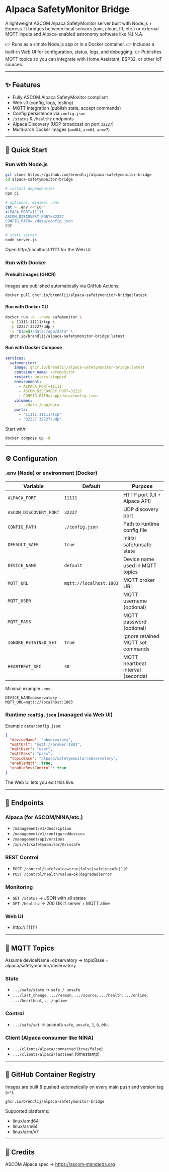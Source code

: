 # Alpaca SafetyMonitor Bridge

A lightweight ASCOM Alpaca SafetyMonitor server built with Node.js + Express.
It bridges between local sensors (rain, cloud, IR, etc.) or external MQTT inputs and Alpaca-enabled astronomy software like N.I.N.A.

👉 Runs as a simple Node.js app or in a Docker container.
👉 Includes a built-in Web UI for configuration, status, logs, and debugging.
👉 Publishes MQTT topics so you can integrate with Home Assistant, ESP32, or other IoT sources.

---

## ✨ Features

- Fully ASCOM Alpaca SafetyMonitor compliant
- Web UI (config, logs, testing)
- MQTT integration (publish state, accept commands)
- Config persistence via `config.json`
- `/status` & `/healthz` endpoints
- Alpaca Discovery (UDP broadcast on port `32227`)
- Multi-arch Docker images (`amd64`, `arm64`, `armv7`)

---

## 🚀 Quick Start

### Run with Node.js

```bash
git clone https://github.com/brendlij/alpaca-safetymonitor-bridge
cd alpaca-safetymonitor-bridge

# install dependencies
npm ci

# optional: minimal .env
cat > .env <<'EOF'
ALPACA_PORT=11111
ASCOM_DISCOVERY_PORT=32227
CONFIG_PATH=./data/config.json
EOF

# start server
node server.js
```

Open http://localhost:11111 for the Web UI.

### Run with Docker

#### Prebuilt images (GHCR)
Images are published automatically via GitHub Actions:

```bash
docker pull ghcr.io/brendlij/alpaca-safetymonitor-bridge:latest
```

#### Run with Docker CLI

```bash
docker run -d --name safemonitor \
  -p 11111:11111/tcp \
  -p 32227:32227/udp \
  -v "$(pwd)/data:/app/data" \
  ghcr.io/brendlij/alpaca-safetymonitor-bridge:latest
```

#### Run with Docker Compose

```yaml
services:
  safemonitor:
    image: ghcr.io/brendlij/alpaca-safetymonitor-bridge:latest
    container_name: safemonitor
    restart: unless-stopped
    environment:
      - ALPACA_PORT=11111
      - ASCOM_DISCOVERY_PORT=32227
      - CONFIG_PATH=/app/data/config.json
    volumes:
      - ./data:/app/data
    ports:
      - "11111:11111/tcp"
      - "32227:32227/udp"
```

Start with:

```bash
docker compose up -d
```

---

## ⚙️ Configuration

### .env (Node) or environment (Docker)

| Variable               | Default                 | Purpose                               |
|------------------------|-------------------------|---------------------------------------|
| `ALPACA_PORT`          | `11111`                 | HTTP port (UI + Alpaca API)           |
| `ASCOM_DISCOVERY_PORT` | `32227`                 | UDP discovery port                    |
| `CONFIG_PATH`          | `./config.json`         | Path to runtime config file           |
| `DEFAULT_SAFE`         | `true`                  | Initial safe/unsafe state             |
| `DEVICE_NAME`          | `default`               | Device name used in MQTT topics       |
| `MQTT_URL`             | `mqtt://localhost:1883` | MQTT broker URL                       |
| `MQTT_USER`            |                         | MQTT username (optional)              |
| `MQTT_PASS`            |                         | MQTT password (optional)              |
| `IGNORE_RETAINED_SET`  | `true`                  | Ignore retained MQTT set commands     |
| `HEARTBEAT_SEC`        | `30`                    | MQTT heartbeat interval (seconds)     |

Minimal example `.env`:

```env
DEVICE_NAME=observatory
MQTT_URL=mqtt://localhost:1883
```

### Runtime `config.json` (managed via Web UI)

Example `data/config.json`:

```json
{
  "deviceName": "observatory",
  "mqttUrl": "mqtt://broker:1883",
  "mqttUser": "user",
  "mqttPass": "pass",
  "topicBase": "alpaca/safetymonitor/observatory",
  "enableMqtt": true,
  "enableRestControl": true
}
```

The Web UI lets you edit this live.

---

## 🔌 Endpoints

### Alpaca (for ASCOM/NINA/etc.)

- `/management/v1/description`
- `/management/v1/configureddevices`
- `/management/apiversions`
- `/api/v1/safetymonitor/0/issafe`

### REST Control

- `POST /control/safe?value=true|false|safe|unsafe|1|0`
- `POST /control/health?value=ok|degraded|error`

### Monitoring

- `GET /status` → JSON with all states
- `GET /healthz` → 200 OK if server + MQTT alive

### Web UI

- http://<host>:11111/

---

## 📡 MQTT Topics

Assume deviceName=observatory → topicBase = alpaca/safetymonitor/observatory

### State

- `.../safe/state` → `safe / unsafe`
- `.../last_change`, `.../reason`, `.../source`, `.../health`, `.../online`, `.../heartbeat`, `.../uptime`

### Control

- `.../safe/set` → accepts `safe`, `unsafe`, `1`, `0`, etc.

### Client (Alpaca consumer like NINA)

- `.../clients/alpaca/connected` (`true/false`)
- `.../clients/alpaca/lastseen` (timestamp)

---

## 🐳 GitHub Container Registry

Images are built & pushed automatically on every main push and version tag (`v*`):

```bash
ghcr.io/brendlij/alpaca-safetymonitor-bridge
```

Supported platforms:

- linux/amd64
- linux/arm64
- linux/arm/v7

---

## 🙌 Credits

ASCOM Alpaca spec → https://ascom-standards.org
